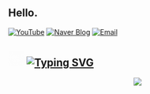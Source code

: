 ## Hello.


[![YouTube](https://img.shields.io/badge/YouTube-FF0000?style=for-the-badge&logo=youtube&logoColor=white)](https://www.youtube.com/watch?v=ARJ8cAGm6JE)
[![Naver Blog](https://img.shields.io/badge/Naver%20Blog-03C75A?style=for-the-badge&logo=naver&logoColor=white)](https://blog.naver.com/weg_mag)
[![Email](https://img.shields.io/badge/Email-D14836?style=for-the-badge&logo=gmail&logoColor=white)](mailto:noah.weg1456@gmail.com)

## <img src="https://github.com/weg-9000/image/raw/main/logo.gif" alt="Example Image" width="32" height="32" style="vertical-align: center;"> [![Typing SVG](https://readme-typing-svg.herokuapp.com?font=Fira+Code&weight=500&pause=1000&color=000000&width=435&lines=MAXIMUM+RESTRICTED+ENTRY)](https://git.io/typing-svg)

<img src="https://firebasestorage.googleapis.com/v0/b/weg-c6d13.firebasestorage.app/o/listening-on-ytmusic.svg?alt=media&token=546b8af8-fecc-435a-a1fc-7192368c8678&v=131" width="250" align="right" />






<!--
**weg-9000/weg-9000** is a ✨ _special_ ✨ repository because its `README.md` (this file) appears on your GitHub profile.



Here are some ideas to get you started:

- 🔭 I’m currently working on ...
- 🌱 I’m currently learning ...
- 👯 I’m looking to collaborate on ...
- 🤔 I’m looking for help with ...
- 💬 Ask me about ...
- 📫 How to reach me: ...
- 😄 Pronouns: ...
- ⚡ Fun fact: ...
-->

